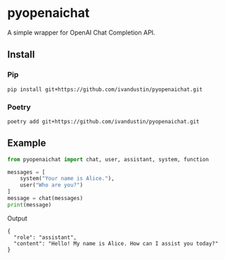 # pyopenaichat

A simple wrapper for OpenAI Chat Completion API.

## Install

### Pip

```
pip install git+https://github.com/ivandustin/pyopenaichat.git
```

### Poetry

```
poetry add git+https://github.com/ivandustin/pyopenaichat.git
```

## Example

```python
from pyopenaichat import chat, user, assistant, system, function

messages = [
    system("Your name is Alice."),
    user("Who are you?")
]
message = chat(messages)
print(message)
```

Output

```
{
  "role": "assistant",
  "content": "Hello! My name is Alice. How can I assist you today?"
}
```
